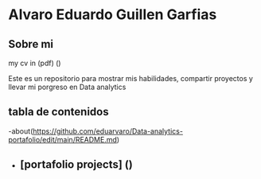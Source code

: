 # Alvaro Eduardo Guillen Garfias

## Sobre mi 

my cv in (pdf) ()

Este es un repositorio para mostrar mis habilidades, compartir proyectos y llevar mi porgreso en Data analytics

## tabla de contenidos 
-about(https://github.com/eduarvaro/Data-analytics-portafolio/edit/main/README.md)
- [portafolio projects] ()
  - 
